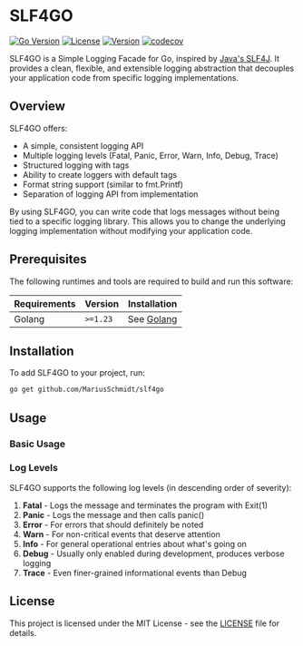 # SLF4GO

[![Go Version](https://img.shields.io/badge/Go-1.23-blue.svg)](https://go.dev/dl/)
[![License](https://img.shields.io/badge/License-MIT-green.svg)](https://opensource.org/licenses/MIT)
[![Version](https://img.shields.io/github/v/tag/MariusSchmidt/slf4go?label=Version)](https://github.com/MariusSchmidt/slf4go/releases)
[![codecov](https://codecov.io/gh/MariusSchmidt/slf4go/branch/main/graph/badge.svg)](https://codecov.io/gh/MariusSchmidt/slf4go)

SLF4GO is a Simple Logging Facade for Go, inspired by [Java's SLF4J](https://github.com/qos-ch/slf4j). It provides a clean, flexible, and extensible logging abstraction that decouples your application code from specific logging implementations.

## Overview

SLF4GO offers:

- A simple, consistent logging API
- Multiple logging levels (Fatal, Panic, Error, Warn, Info, Debug, Trace)
- Structured logging with tags
- Ability to create loggers with default tags
- Format string support (similar to fmt.Printf)
- Separation of logging API from implementation

By using SLF4GO, you can write code that logs messages without being tied to a specific logging library. This allows you to change the underlying logging implementation without modifying your application code.

## Prerequisites

The following runtimes and tools are required to build and run this software:

| Requirements | Version  | Installation                    |
|--------------|----------|--------------------------------|
| Golang       | `>=1.23` | See [Golang](https://go.dev/dl/) |

## Installation

To add SLF4GO to your project, run:

```bash
go get github.com/MariusSchmidt/slf4go
```

## Usage

### Basic Usage

### Log Levels

SLF4GO supports the following log levels (in descending order of severity):

1. **Fatal** - Logs the message and terminates the program with Exit(1)
2. **Panic** - Logs the message and then calls panic()
3. **Error** - For errors that should definitely be noted
4. **Warn** - For non-critical events that deserve attention
5. **Info** - For general operational entries about what's going on
6. **Debug** - Usually only enabled during development, produces verbose logging
7. **Trace** - Even finer-grained informational events than Debug

## License

This project is licensed under the MIT License - see the [LICENSE](LICENSE) file for details.